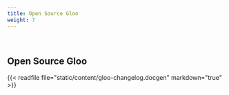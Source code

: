 ```yaml
---
title: Open Source Gloo
weight: 7
---
```


<br>

## Open Source Gloo
{{< readfile file="static/content/gloo-changelog.docgen" markdown="true" >}}
